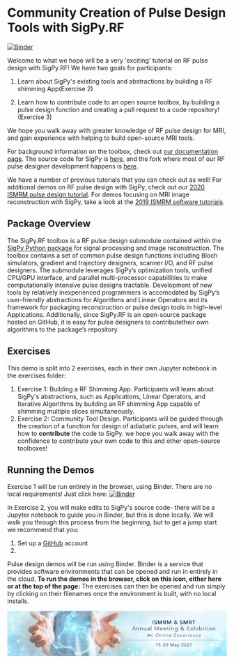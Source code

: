 

# Community Creation of Pulse Design Tools with SigPy.RF

[![Binder](https://mybinder.org/badge_logo.svg)](https://mybinder.org/v2/gh/jonbmartin/DRAFT-ISMRM21-sigpyrf-tutorial/HEAD)

Welcome to what we hope will be a very 'exciting' tutorial on RF pulse design with SigPy.RF! We have two goals for participants:

1. Learn about SigPy's existing tools and abstractions by building a RF shimming App(Exercise 2)

2. Learn how to contribute code to an open source toolbox, by building a pulse design function and creating a pull request to a code repository! (Exercise 3)

We hope you walk away with greater knowledge of RF pulse design for MRI, and gain experience with helping to build open-source MRI tools.

For background information on the toolbox, check out [our documentation page](https://sigpy.readthedocs.io/en/latest/index.html). The source code for SigPy is [here](https://github.com/mikgroup/sigpy), and the fork where most of our RF pulse designer development happens is [here](https://github.com/jonbmartin/sigpy-rf).

We have a number of previous tutorials that you can check out as well! For additional demos on RF pulse design with SigPy, check out our [2020 ISMRM pulse design tutorial](https://github.com/jonbmartin/open-source-pulse-design). For demos focusing on MRI image reconstruction with SigPy, take a look at the [2019 ISMRM software tutorials](https://github.com/mikgroup/sigpy-mri-tutorial).

## Package Overview

 The SigPy.RF toolbox is a RF pulse design submodule contained within the [SigPy Python package](https://sigpy.readthedocs.io/en/latest/index.html) for signal processing and image reconstruction. The toolbox contains a set of common pulse design functions including Bloch simulators, gradient and trajectory designers, scanner I/O, and RF pulse designers.  The submodule leverages SigPy’s optimization tools, unified CPU/GPU interface, and parallel multi-processor capabillities to make computationally intensive pulse designs tractable. Development of new tools by relatively inexperienced programmers is accomodated by SigPy’s user-friendly abstractions for Algorithms and Linear Operators and its framework for packaging reconstruction or pulse design tools in high-level Applications. Additionally, since SigPy.RF is an open-source package hosted on GitHub, it is easy for pulse designers to contributetheir own algorithms to the package’s repository.
  
## Exercises
This demo is split into 2 exercises, each in their own Jupyter notebook in the exercises folder:

1. Exercise 1: Building a RF Shimming App. Participants will learn about SigPy's abstractions, such as Applications, Linear Operators, and Iterative Algorithms by building an RF shimming App capable of shimming multiple slices simultaneously. 
2. Exercise 2: Community Tool Design. Participants will be guided through the creation of a function for design of adiabatic pulses, and will learn how to **contribute** the code to SigPy. we hope you walk away with the confidence to contribute your own code to this and other open-source toolboxes!

## Running the Demos

Exercise 1 will be run entirely in the browser, using Binder. There are no local requirements! Just click here: [![Binder](https://mybinder.org/badge_logo.svg)](https://mybinder.org/v2/gh/jonbmartin/DRAFT-ISMRM21-sigpyrf-tutorial/HEAD)


In Exercise 2, you will make edits to SigPy's source code- there will be a Jupyter notebook to guide you in Binder, but this is done locally. We will walk you through this process from the beginning, but to get a jump start we recommend that you:

1) Set up a [GitHub](https://github.com/) account
2) 

Pulse design demos will be run using Binder. Binder is a service that provides software environments that can be opened and run in entirely in the cloud. **To run the demos in the browser, click on this icon, either here or at the top of the page:** The exercises can then be opened and run simply by clicking on their filenames once the environment is built, with no local installs.

![banner](figures/2021-Annual-Meeting-Online-01.jpg)

